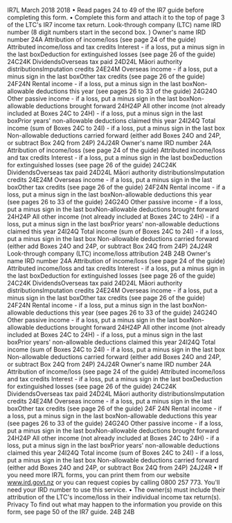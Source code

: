 IR7L March 2018 2018 • Read pages 24 to 49 of the IR7 guide before completing this form. • Complete this form and attach it to the top of page 3 of the LTC's IR7 income tax return. Look-through company (LTC) name IRD number (8 digit numbers start in the second box. ) Owner's name IRD number 24A Attribution of income/loss (see page 24 of the guide) Attributed income/loss and tax credits Interest - if a loss, put a minus sign in the last boxDeduction for extinguished losses (see page 26 of the guide) 24C24K DividendsOverseas tax paid 24D24L Māori authority distributionsImputation credits 24E24M Overseas income - if a loss, put a minus sign in the last boxOther tax credits (see page 26 of the guide) 24F24N Rental income - if a loss, put a minus sign in the last boxNon-allowable deductions this year (see pages 26 to 33 of the guide) 24G24O Other passive income - if a loss, put a minus sign in the last boxNon-allowable deductions brought forward 24H24P All other income (not already included at Boxes 24C to 24H) - if a loss, put a minus sign in the last boxPrior years' non-allowable deductions claimed this year 24I24Q Total income (sum of Boxes 24C to 24I) - if a loss, put a minus sign in the last box Non-allowable deductions carried forward (either add Boxes 24O and 24P, or subtract Box 24Q from 24P) 24J24R Owner's name IRD number 24A Attribution of income/loss (see page 24 of the guide) Attributed income/loss and tax credits Interest - if a loss, put a minus sign in the last boxDeduction for extinguished losses (see page 26 of the guide) 24C24K DividendsOverseas tax paid 24D24L Māori authority distributionsImputation credits 24E24M Overseas income - if a loss, put a minus sign in the last boxOther tax credits (see page 26 of the guide) 24F24N Rental income - if a loss, put a minus sign in the last boxNon-allowable deductions this year (see pages 26 to 33 of the guide) 24G24O Other passive income - if a loss, put a minus sign in the last boxNon-allowable deductions brought forward 24H24P All other income (not already included at Boxes 24C to 24H) - if a loss, put a minus sign in the last boxPrior years' non-allowable deductions claimed this year 24I24Q Total income (sum of Boxes 24C to 24I) - if a loss, put a minus sign in the last box Non-allowable deductions carried forward (either add Boxes 24O and 24P, or subtract Box 24Q from 24P) 24J24R Look-through company (LTC) income/loss attribution 24B 24B Owner's name IRD number 24A Attribution of income/loss (see page 24 of the guide) Attributed income/loss and tax credits Interest - if a loss, put a minus sign in the last boxDeduction for extinguished losses (see page 26 of the guide) 24C24K DividendsOverseas tax paid 24D24L Māori authority distributionsImputation credits 24E24M Overseas income - if a loss, put a minus sign in the last boxOther tax credits (see page 26 of the guide) 24F24N Rental income - if a loss, put a minus sign in the last boxNon-allowable deductions this year (see pages 26 to 33 of the guide) 24G24O Other passive income - if a loss, put a minus sign in the last boxNon-allowable deductions brought forward 24H24P All other income (not already included at Boxes 24C to 24H) - if a loss, put a minus sign in the last boxPrior years' non-allowable deductions claimed this year 24I24Q Total income (sum of Boxes 24C to 24I) - if a loss, put a minus sign in the last box Non-allowable deductions carried forward (either add Boxes 24O and 24P, or subtract Box 24Q from 24P) 24J24R Owner's name IRD number 24A Attribution of income/loss (see page 24 of the guide) Attributed income/loss and tax credits Interest - if a loss, put a minus sign in the last boxDeduction for extinguished losses (see page 26 of the guide) 24C24K DividendsOverseas tax paid 24D24L Māori authority distributionsImputation credits 24E24M Overseas income - if a loss, put a minus sign in the last boxOther tax credits (see page 26 of the guide) 24F 24N Rental income - if a loss, put a minus sign in the last boxNon-allowable deductions this year (see pages 26 to 33 of the guide) 24G24O Other passive income - if a loss, put a minus sign in the last boxNon-allowable deductions brought forward 24H24P All other income (not already included at Boxes 24C to 24H) - if a loss, put a minus sign in the last boxPrior years' non-allowable deductions claimed this year 24I24Q Total income (sum of Boxes 24C to 24I) - if a loss, put a minus sign in the last box Non-allowable deductions carried forward (either add Boxes 24O and 24P, or subtract Box 24Q from 24P) 24J24R • If you need more IR7L forms, you can print them from our website www.ird.govt.nz or you can request copies by calling 0800 257 773. You'll need your IRD number to use this service. • The owner(s) must include their attribution of the LTC's income/loss in their individual income tax return(s). Privacy To find out what may happen to the information you provide on this form, see page 50 of the IR7 guide. 24B 24B